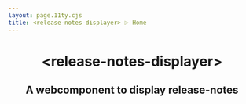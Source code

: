 ```yaml
---
layout: page.11ty.cjs
title: <release-notes-displayer> ⌲ Home
---
```


<header class="index-header">
  <h1>&lt;release-notes-displayer></h1>
  <h2>A webcomponent to display release-notes</h2>
</header>

<style>
release-notes-displayer {
    --release-notes-font-size-primary: 18px;
}
</style>
<release-notes-displayer 
    data='[
    {
        "name": "A cool update",
        "notes": [
            "[Improved] 🚀 Display release-notes easily",
            "[Improved] Customize the component",
            "[Improved] Written in Typescript",
            "[Improved] Configuration via json",
            "[Added] Check out the examples, api and more"
        ],
        "version": "2.0.0"
    },
    {
        "notes": [
            "[Added] A cool new feature",
            "[Improved] 🧹 Housekeeping",
            "[Improved] 📖 Added more docs",
            "[Update] 📦 Updated Dependency XY",
            "the world",
            "[Removed] Deprecated stuff"
        ],
        "version": "1.0.1"
    },
    {
        "name": "The first release",
        "pub_date": "2020-01-01",
        "version": "1.0.0"
    }]' />
